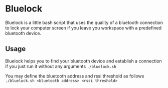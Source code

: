 # Bluelock
Bluelock is a little bash script that uses the quality of a bluetooth connection to lock your computer screen if you leave you workspace with a predefined bluetooth device.

## Usage
Bluelock helps you to find your bluetooth device and establish a connection if you just run it without any arguments
```./bluelock.sh```

You may define the bluetooth address and rssi threshold as follows
```./bluelock.sh <bluetooth address> <rssi threshold>```